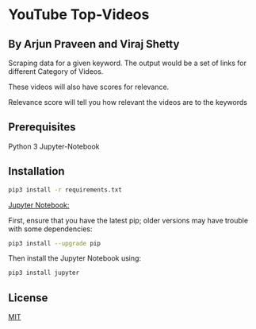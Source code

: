 # YouTube Top-Videos

## By Arjun Praveen and Viraj Shetty

Scraping data for a given keyword. The output would be a set of links for different Category of Videos.

These videos will also have scores for relevance.

Relevance score will tell you how relevant the videos are to the keywords
## Prerequisites
Python 3
Jupyter-Notebook


## Installation
```bash
pip3 install -r requirements.txt
```

[Jupyter Notebook: ](https://jupyter.readthedocs.io/en/latest/index.html)

First, ensure that you have the latest pip; older versions may have trouble with some dependencies:
```bash
pip3 install --upgrade pip
```

Then install the Jupyter Notebook using:
```bash
pip3 install jupyter
```

## License
[MIT](https://choosealicense.com/licenses/mit/)
